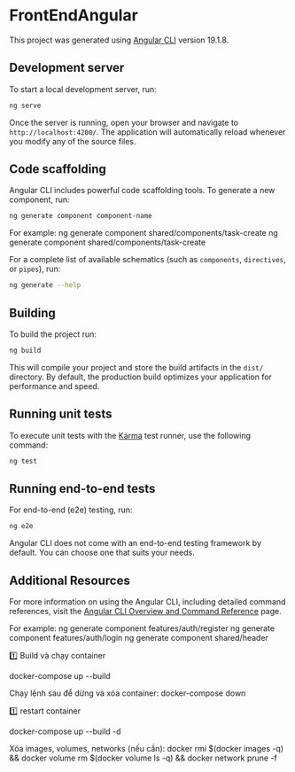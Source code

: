 # FrontEndAngular

This project was generated using [Angular CLI](https://github.com/angular/angular-cli) version 19.1.8.

## Development server

To start a local development server, run:

```bash
ng serve
```

Once the server is running, open your browser and navigate to `http://localhost:4200/`. The application will automatically reload whenever you modify any of the source files.

## Code scaffolding

Angular CLI includes powerful code scaffolding tools. To generate a new component, run:

```bash
ng generate component component-name
```
For example: ng generate component shared/components/task-create
             ng generate component shared/components/task-create

For a complete list of available schematics (such as `components`, `directives`, or `pipes`), run:

```bash
ng generate --help
```

## Building

To build the project run:

```bash
ng build
```

This will compile your project and store the build artifacts in the `dist/` directory. By default, the production build optimizes your application for performance and speed.

## Running unit tests

To execute unit tests with the [Karma](https://karma-runner.github.io) test runner, use the following command:

```bash
ng test
```

## Running end-to-end tests

For end-to-end (e2e) testing, run:

```bash
ng e2e
```

Angular CLI does not come with an end-to-end testing framework by default. You can choose one that suits your needs.

## Additional Resources

For more information on using the Angular CLI, including detailed command references, visit the [Angular CLI Overview and Command Reference](https://angular.dev/tools/cli) page.

For example:    ng generate component features/auth/register
                ng generate component features/auth/login
                ng generate component shared/header

1️⃣ Build và chạy container

docker-compose up --build

Chạy lệnh sau để dừng và xóa container:
docker-compose down

1️⃣ restart container

docker-compose up --build -d

Xóa images, volumes, networks (nếu cần):
docker rmi $(docker images -q) && docker volume rm $(docker volume ls -q) && docker network prune -f
